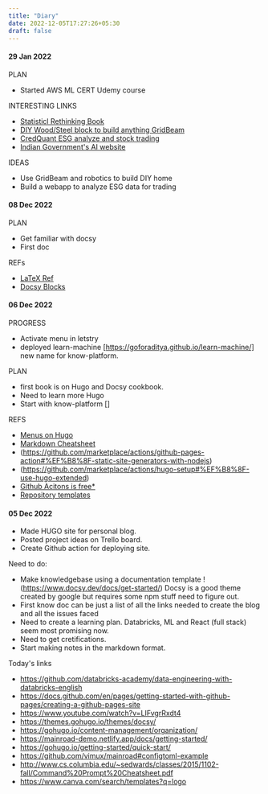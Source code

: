 ```yaml
---
title: "Diary"
date: 2022-12-05T17:27:26+05:30
draft: false
---
```


#### 29 Jan 2022
PLAN
- Started AWS ML CERT Udemy course

INTERESTING LINKS
- [Statisticl Rethinking Book](https://xcelab.net/rm/statistical-rethinking/)
- [DIY Wood/Steel block to build anything GridBeam](https://gridbeam.xyz/)
- [CredQuant ESG analyze and stock trading](https://www.credquant.com/)
- [Indian Government's AI website](https://indiaai.gov.in/startup)

IDEAS
- Use GridBeam and robotics to build DIY home
- Build a webapp to analyze ESG data for trading

#### 08 Dec 2022
PLAN
- Get familiar with docsy
- First doc

REFs
- [LaTeX Ref](https://en.wikibooks.org/wiki/LaTeX/Mathematics)
- [Docsy Blocks](https://www.docsy.dev/docs/adding-content/shortcodes/)
#### 06 Dec 2022
PROGRESS
- Activate menu in letstry
- deployed learn-machine [https://goforaditya.github.io/learn-machine/] new name for know-platform.


PLAN
- first book is on Hugo and Docsy cookbook.
- Need to learn more Hugo
- Start with know-platform []

REFS

- [Menus on Hugo](https://gohugo.io/content-management/menus/)
- [Markdown Cheatsheet](https://github.com/adam-p/markdown-here/wiki/Markdown-Cheatsheet)
- (https://github.com/marketplace/actions/github-pages-action#%EF%B8%8F-static-site-generators-with-nodejs)
- (https://github.com/marketplace/actions/hugo-setup#%EF%B8%8F-use-hugo-extended)
- [Github Acitons is free*](https://docs.github.com/en/billing/managing-billing-for-github-actions/about-billing-for-github-actions)
- [Repository templates](https://github.blog/2019-06-06-generate-new-repositories-with-repository-templates/)

#### 05 Dec 2022

- Made HUGO site for personal blog.
- Posted project ideas on Trello board.
- Create Github action for deploying site.

Need to do:
- Make knowledgebase using a documentation template !(https://www.docsy.dev/docs/get-started/) Docsy is a good theme created by google but requires some npm stuff need to figure out.
- First know doc can be just a list of all the links needed to create the blog and all the issues faced
- Need to create a learning plan. Databricks, ML and React (full stack) seem most promising now.
- Need to get cretifications.
- Start making notes in the markdown format.

Today's links
- https://github.com/databricks-academy/data-engineering-with-databricks-english
- https://docs.github.com/en/pages/getting-started-with-github-pages/creating-a-github-pages-site
- https://www.youtube.com/watch?v=LIFvgrRxdt4
- https://themes.gohugo.io/themes/docsy/
- https://gohugo.io/content-management/organization/
- https://mainroad-demo.netlify.app/docs/getting-started/
- https://gohugo.io/getting-started/quick-start/
- https://github.com/vimux/mainroad#configtoml-example
- http://www.cs.columbia.edu/~sedwards/classes/2015/1102-fall/Command%20Prompt%20Cheatsheet.pdf
- https://www.canva.com/search/templates?q=logo



